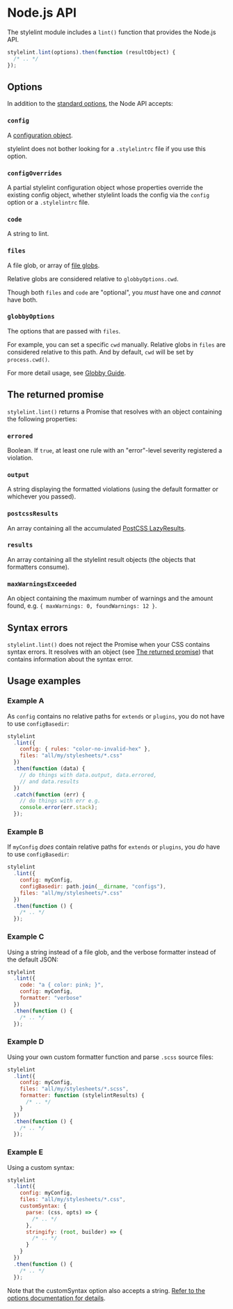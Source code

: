 # Node.js API

The stylelint module includes a `lint()` function that provides the Node.js API.

```js
stylelint.lint(options).then(function (resultObject) {
  /* .. */
});
```

## Options

In addition to the [standard options](options.md), the Node API accepts:

### `config`

A [configuration object](../configure.md).

stylelint does not bother looking for a `.stylelintrc` file if you use this option.

### `configOverrides`

A partial stylelint configuration object whose properties override the existing config object, whether stylelint loads the config via the `config` option or a `.stylelintrc` file.

### `code`

A string to lint.

### `files`

A file glob, or array of [file globs](https://github.com/sindresorhus/globby).

Relative globs are considered relative to `globbyOptions.cwd`.

Though both `files` and `code` are "optional", you _must_ have one and _cannot_ have both.

### `globbyOptions`

The options that are passed with `files`.

For example, you can set a specific `cwd` manually. Relative globs in `files` are considered relative to this path. And by default, `cwd` will be set by `process.cwd()`.

For more detail usage, see [Globby Guide](https://github.com/sindresorhus/globby#options).

## The returned promise

`stylelint.lint()` returns a Promise that resolves with an object containing the following properties:

### `errored`

Boolean. If `true`, at least one rule with an "error"-level severity registered a violation.

### `output`

A string displaying the formatted violations (using the default formatter or whichever you passed).

### `postcssResults`

An array containing all the accumulated [PostCSS LazyResults](https://api.postcss.org/LazyResult.html).

### `results`

An array containing all the stylelint result objects (the objects that formatters consume).

### `maxWarningsExceeded`

An object containing the maximum number of warnings and the amount found, e.g. `{ maxWarnings: 0, foundWarnings: 12 }`.

## Syntax errors

`stylelint.lint()` does not reject the Promise when your CSS contains syntax errors.
It resolves with an object (see [The returned promise](#the-returned-promise)) that contains information about the syntax error.

## Usage examples

### Example A

As `config` contains no relative paths for `extends` or `plugins`, you do not have to use `configBasedir`:

```js
stylelint
  .lint({
    config: { rules: "color-no-invalid-hex" },
    files: "all/my/stylesheets/*.css"
  })
  .then(function (data) {
    // do things with data.output, data.errored,
    // and data.results
  })
  .catch(function (err) {
    // do things with err e.g.
    console.error(err.stack);
  });
```

### Example B

If `myConfig` _does_ contain relative paths for `extends` or `plugins`, you _do_ have to use `configBasedir`:

```js
stylelint
  .lint({
    config: myConfig,
    configBasedir: path.join(__dirname, "configs"),
    files: "all/my/stylesheets/*.css"
  })
  .then(function () {
    /* .. */
  });
```

### Example C

Using a string instead of a file glob, and the verbose formatter instead of the default JSON:

```js
stylelint
  .lint({
    code: "a { color: pink; }",
    config: myConfig,
    formatter: "verbose"
  })
  .then(function () {
    /* .. */
  });
```

### Example D

Using your own custom formatter function and parse `.scss` source files:

```js
stylelint
  .lint({
    config: myConfig,
    files: "all/my/stylesheets/*.scss",
    formatter: function (stylelintResults) {
      /* .. */
    }
  })
  .then(function () {
    /* .. */
  });
```

### Example E

Using a custom syntax:

```js
stylelint
  .lint({
    config: myConfig,
    files: "all/my/stylesheets/*.css",
    customSyntax: {
      parse: (css, opts) => {
        /* .. */
      },
      stringify: (root, builder) => {
        /* .. */
      }
    }
  })
  .then(function () {
    /* .. */
  });
```

Note that the customSyntax option also accepts a string. [Refer to the options documentation for details](./options.md).
